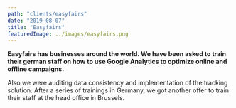 ```yaml
---
path: "clients/easyfairs"
date: "2019-08-07"
title: "Easyfairs"
featuredImage: ../images/easyfairs.png
---
```



**Easyfairs has businesses around the world. We have been asked to train their german staff on how to use Google Analytics to optimize online and offline campaigns.** 

Also we were auditing data consistency and implementation of the tracking solution. After a series of trainings in Germany, we got another offer to train their staff at the head office in Brussels. 
